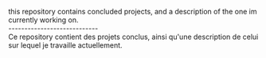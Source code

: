 this repository contains concluded projects, and a description of the one im currently working on.<br />
                                    ---------------------------- <br />
Ce repository contient des projets conclus, ainsi qu'une description de celui sur lequel je travaille actuellement.
